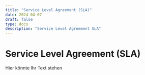 ```yaml
---
title: "Service Level Agreement (SLA)"
date: 2024-04-07
draft: false
type: docs
description: "Service Level Agreement SLA"
---
```


# Service Level Agreement (SLA)

Hier könnte Ihr Text stehen